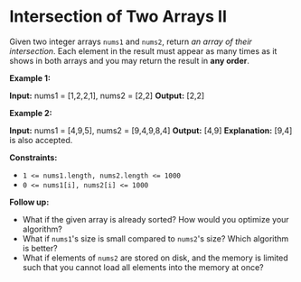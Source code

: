 # Intersection of Two Arrays II

Given two integer arrays `nums1` and `nums2`, return _an array of their intersection_. Each element in the result must appear as many times as it shows in both arrays and you may return the result in **any order**.

**Example 1:**

**Input:** nums1 = \[1,2,2,1\], nums2 = \[2,2\]
**Output:** \[2,2\]

**Example 2:**

**Input:** nums1 = \[4,9,5\], nums2 = \[9,4,9,8,4\]
**Output:** \[4,9\]
**Explanation:** \[9,4\] is also accepted.

**Constraints:**

*   `1 <= nums1.length, nums2.length <= 1000`
*   `0 <= nums1[i], nums2[i] <= 1000`

**Follow up:**

*   What if the given array is already sorted? How would you optimize your algorithm?
*   What if `nums1`'s size is small compared to `nums2`'s size? Which algorithm is better?
*   What if elements of `nums2` are stored on disk, and the memory is limited such that you cannot load all elements into the memory at once?